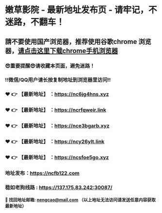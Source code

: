 # 嫩草影院 - 最新地址发布页 - 请牢记，不迷路，不翻车！

## 請不要使用国产浏览器，推荐使用谷歌chrome 浏览器，<a href = "https://www.google.cn/chrome/">请点击这里下载chrome手机浏览器</a>

### :sunglasses:重要提醒:sunglasses:请收藏本页面，避免迷路！
### ‼️微信/QQ用户请长按复制地址到浏览器里访问‼️

### :heart: :point_right: 【最新地址】 ：https://nc6jg4hns.xyz
### :heart: :point_right: 【最新地址】 ：https://ncrfqweir.link
### :heart: :point_right: 【最新地址】 ：https://nce3bgarb.xyz
### :heart: :point_right: 【最新地址】 ：https://ncy26ylt.link
### :heart: :point_right: 【最新地址】 ：https://ncsfoe5go.xyz

### 地址发布：https://ncfb122.com
### 稳如老狗线路 : https://137.175.83.242:30087/

#### :e-mail: __找回地址邮箱: nengcao@mail.com （以上地址无法访问请发送任意内容获取最新地址）__
